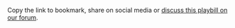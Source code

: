 Copy the link to bookmark, share on social media or [discuss this playbill on our forum](https://community.libcrowds.com/d/11-spotted-on-in-the-spotlight).
